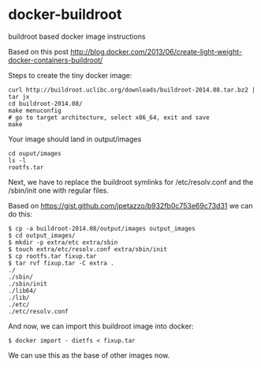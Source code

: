docker-buildroot
================

buildroot based docker image instructions

Based on this post http://blog.docker.com/2013/06/create-light-weight-docker-containers-buildroot/

Steps to create the tiny docker image:

    curl http://buildroot.uclibc.org/downloads/buildroot-2014.08.tar.bz2 | tar jx
    cd buildroot-2014.08/
    make menuconfig
    # go to target architecture, select x86_64, exit and save
    make

Your image should land in output/images

    cd ouput/images
    ls -l
    rootfs.tar

Next, we have to replace the buildroot symlinks for /etc/resolv.conf and the /sbin/init one with regular files.

Based on https://gist.github.com/jpetazzo/b932fb0c753e69c73d31 we can do this:

    $ cp -a buildroot-2014.08/output/images output_images
    $ cd output_images/
    $ mkdir -p extra/etc extra/sbin
    $ touch extra/etc/resolv.conf extra/sbin/init
    $ cp rootfs.tar fixup.tar
    $ tar rvf fixup.tar -C extra .
    ./
    ./sbin/
    ./sbin/init
    ./lib64/
    ./lib/
    ./etc/
    ./etc/resolv.conf

And now, we can import this buildroot image into docker:

    $ docker import - dietfs < fixup.tar

We can use this as the base of other images now.
